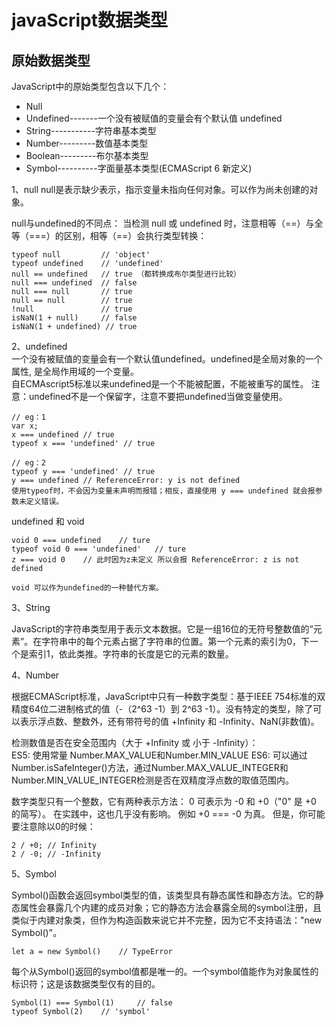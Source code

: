 # javaScript数据类型

## 原始数据类型

JavaScript中的原始类型包含以下几个：

* Null
* Undefined-------一个没有被赋值的变量会有个默认值 undefined
* String-----------字符串基本类型
* Number---------数值基本类型
* Boolean---------布尔基本类型
* Symbol----------字面量基本类型(ECMAScript 6 新定义)

1、null
null是表示缺少表示，指示变量未指向任何对象。可以作为尚未创建的对象。

null与undefined的不同点：
当检测 null 或 undefined 时，注意相等（==）与全等（===）的区别，相等（==）会执行类型转换：

    typeof null         // 'object'
    typeof undefined    // 'undefined'
    null == undefined   // true （都转换成布尔类型进行比较）
    null === undefined  // false
    null === null       // true
    null == null        // true
    !null               // true
    isNaN(1 + null)     // false
    isNaN(1 + undefined) // true

2、undefined  
一个没有被赋值的变量会有一个默认值undefined。undefined是全局对象的一个属性, 是全局作用域的一个变量。  
自ECMAscript5标准以来undefined是一个不能被配置，不能被重写的属性。
注意：undefined不是一个保留字，注意不要把undefined当做变量使用。

    // eg：1
    var x;
    x === undefined // true
    typeof x === 'undefined' // true

    // eg：2
    typeof y === 'undefined' // true
    y === undefined // ReferenceError: y is not defined
    使用typeof时，不会因为变量未声明而报错；相反，直接使用 y === undefined 就会报参数未定义错误。

undefined 和 void

    void 0 === undefined    // ture
    typeof void 0 === 'undefined'   // ture
    z === void 0    // 此时因为z未定义 所以会报 ReferenceError: z is not defined

    void 可以作为undefined的一种替代方案。

3、String

JavaScript的字符串类型用于表示文本数据。它是一组16位的无符号整数值的“元素”。在字符串中的每个元素占据了字符串的位置。第一个元素的索引为0，下一个是索引1，依此类推。字符串的长度是它的元素的数量。

4、Number

根据ECMAScript标准，JavaScript中只有一种数字类型：基于IEEE 754标准的双精度64位二进制格式的值（-（2^63 -1）到 2^63 -1）。没有特定的类型，除了可以表示浮点数、整数外，还有带符号的值 +Infinity 和 -Infinity、NaN(非数值)。

检测数值是否在安全范围内（大于 +Infinity 或 小于 -Infinity）：  
ES5: 使用常量 Number.MAX_VALUE和Number.MIN_VALUE
ES6: 可以通过Number.isSafeInteger()方法，通过Number.MAX_VALUE_INTEGER和Number.MIN_VALUE_INTEGER检测是否在双精度浮点数的取值范围内。

数字类型只有一个整数，它有两种表示方法： 0 可表示为 -0 和 +0（"0" 是 +0 的简写）。 在实践中，这也几乎没有影响。 例如 +0 === -0 为真。 但是，你可能要注意除以0的时候：

    2 / +0; // Infinity
    2 / -0; // -Infinity


5、Symbol

Symbol()函数会返回symbol类型的值，该类型具有静态属性和静态方法。它的静态属性会暴露几个内建的成员对象；它的静态方法会暴露全局的symbol注册，且类似于内建对象类，但作为构造函数来说它并不完整，因为它不支持语法："new Symbol()"。

    let a = new Symbol()    // TypeError

每个从Symbol()返回的symbol值都是唯一的。一个symbol值能作为对象属性的标识符；这是该数据类型仅有的目的。

    Symbol(1) === Symbol(1)     // false
    typeof Symbol(2)    // 'symbol'